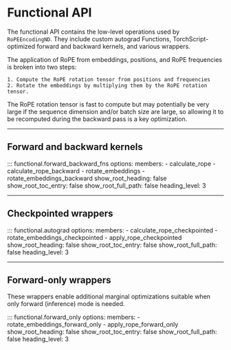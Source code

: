 # Functional API

The functional API contains the low-level operations used by `RoPEEncodingND`.
They include custom autograd Functions, TorchScript-optimized forward and backward kernels, and various wrappers.

The application of RoPE from embeddings, positions, and RoPE frequencies is broken into two steps:

    1. Compute the RoPE rotation tensor from positions and frequencies
    2. Rotate the embeddings by multiplying them by the RoPE rotation tensor.

The RoPE rotation tensor is fast to compute but may potentially be very large if the sequence dimension and/or batch size are large, so allowing it to be recomputed during the backward pass is a key optimization.

---

## Forward and backward kernels

::: functional.forward_backward_fns
    options:
        members:
            - calculate_rope
            - calculate_rope_backward
            - rotate_embeddings
            - rotate_embeddings_backward
        show_root_heading: false
        show_root_toc_entry: false
        show_root_full_path: false
        heading_level: 3

---

## Checkpointed wrappers

::: functional.autograd
    options:
        members:
            - calculate_rope_checkpointed
            - rotate_embeddings_checkpointed
            - apply_rope_checkpointed
        show_root_heading: false
        show_root_toc_entry: false
        show_root_full_path: false
        heading_level: 3

---

## Forward-only wrappers

These wrappers enable additional marginal optimizations suitable when only forward (inference) mode is needed.

::: functional.forward_only
    options:
        members:
            - rotate_embeddings_forward_only
            - apply_rope_forward_only
        show_root_heading: false
        show_root_toc_entry: false
        show_root_full_path: false
        heading_level: 3